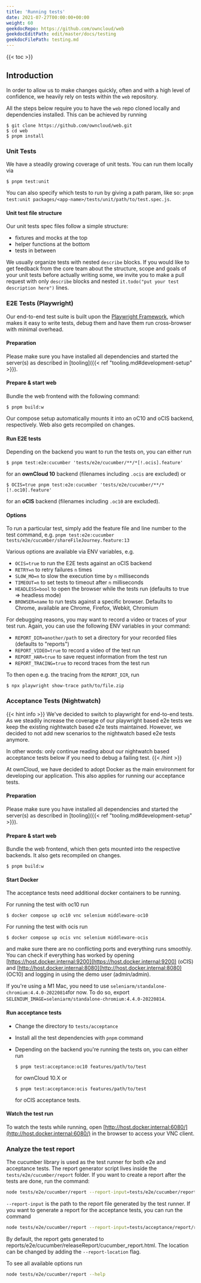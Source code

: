 ```yaml
---
title: 'Running tests'
date: 2021-07-27T00:00:00+00:00
weight: 60
geekdocRepo: https://github.com/owncloud/web
geekdocEditPath: edit/master/docs/testing
geekdocFilePath: testing.md
---
```


{{< toc >}}

## Introduction

In order to allow us to make changes quickly, often and with a high level of confidence, we heavily rely on tests within the `web` repository.

All the steps below require you to have the `web` repo cloned locally and dependencies installed.
This can be achieved by running

```shell
$ git clone https://github.com/owncloud/web.git
$ cd web
$ pnpm install
```

### Unit Tests

We have a steadily growing coverage of unit tests. You can run them locally via

```shell
$ pnpm test:unit
```

You can also specify which tests to run by giving a path param, like so: `pnpm test:unit packages/<app-name>/tests/unit/path/to/test.spec.js`.

#### Unit test file structure

Our unit tests spec files follow a simple structure:

- fixtures and mocks at the top
- helper functions at the bottom
- tests in between

We usually organize tests with nested `describe` blocks. If you would like to get feedback from the core team about
the structure, scope and goals of your unit tests before actually writing some, we invite you to make a pull request
with only `describe` blocks and nested `it.todo("put your test description here")` lines.

### E2E Tests (Playwright)

Our end-to-end test suite is built upon the [Playwright Framework](https://github.com/microsoft/playwright),
which makes it easy to write tests, debug them and have them run cross-browser with minimal overhead.

#### Preparation

Please make sure you have installed all dependencies and started the server(s) as described in [tooling]({{< ref "tooling.md#development-setup" >}}).

#### Prepare & start web

Bundle the web frontend with the following command:

```shell
$ pnpm build:w
```

Our compose setup automatically mounts it into an oC10 and oCIS backend, respectively. Web also gets recompiled on changes.

#### Run E2E tests

Depending on the backend you want to run the tests on, you can either run

```shell
$ pnpm test:e2e:cucumber 'tests/e2e/cucumber/**/*[!.ocis].feature'
```

for an **ownCloud 10** backend (filenames including `.ocis` are excluded) or

```shell
$ OCIS=true pnpm test:e2e:cucumber 'tests/e2e/cucumber/**/*[!.oc10].feature'
```

for an **oCIS** backend (filenames including `.oc10` are excluded).

#### Options

To run a particular test, simply add the feature file and line number to the test command, e.g. `pnpm test:e2e:cucumber tests/e2e/cucumber/shareFileJourney.feature:13`

Various options are available via ENV variables, e.g.

- `OCIS=true` to run the E2E tests against an oCIS backend
- `RETRY=n` to retry failures `n` times
- `SLOW_MO=n` to slow the execution time by `n` milliseconds
- `TIMEOUT=n` to set tests to timeout after `n` milliseconds
- `HEADLESS=bool` to open the browser while the tests run (defaults to true => headless mode)
- `BROWSER=name` to run tests against a specific browser. Defaults to Chrome, available are Chrome, Firefox, Webkit, Chromium

For debugging reasons, you may want to record a video or traces of your test run.
Again, you can use the following ENV variables in your command:

- `REPORT_DIR=another/path` to set a directory for your recorded files (defaults to "reports")
- `REPORT_VIDEO=true` to record a video of the test run
- `REPORT_HAR=true` to save request information from the test run
- `REPORT_TRACING=true` to record traces from the test run

To then open e.g. the tracing from the `REPORT_DIR`, run

```shell
$ npx playwright show-trace path/to/file.zip
```

### Acceptance Tests (Nightwatch)

{{< hint info >}}
We've decided to switch to playwright for end-to-end tests. As we steadily increase the coverage of our playwright
based e2e tests we keep the existing nightwatch based e2e tests maintained. However, we decided to not add new scenarios
to the nightwatch based e2e tests anymore.

In other words: only continue reading about our nightwatch based acceptance tests below if you need to debug a failing test.
{{< /hint >}}

At ownCloud, we have decided to adopt Docker as the main environment for developing our application. This also applies for running our acceptance tests.

#### Preparation

Please make sure you have installed all dependencies and started the server(s) as described in [tooling]({{< ref "tooling.md#development-setup" >}}).

#### Prepare & start web

Bundle the web frontend, which then gets mounted into the respective backends. It also gets recompiled on changes.

```shell
$ pnpm build:w
```

#### Start Docker

The acceptance tests need additional docker containers to be running.

For running the test with oc10 run

```shell
$ docker compose up oc10 vnc selenium middleware-oc10
```

For running the test with ocis run

```shell
$ docker compose up ocis vnc selenium middleware-ocis
```

and make sure there are no conflicting ports and everything runs smoothly. You can check if everything has worked by opening [https://host.docker.internal:9200](https://host.docker.internal:9200) (oCIS) and [http://host.docker.internal:8080](http://host.docker.internal:8080) (OC10) and logging in using the demo user (admin/admin).

If you're using a M1 Mac, you need to use `seleniarm/standalone-chromium:4.4.0-20220814`for now. To do so, export `SELENIUM_IMAGE=seleniarm/standalone-chromium:4.4.0-20220814`.

#### Run acceptance tests

- Change the directory to `tests/acceptance`
- Install all the test dependencies with `pnpm` command
- Depending on the backend you're running the tests on, you can either run

  ```shell
  $ pnpm test:acceptance:oc10 features/path/to/test
  ```

  for ownCloud 10.X or

  ```shell
  $ pnpm test:acceptance:ocis features/path/to/test
  ```

  for oCIS acceptance tests.

#### Watch the test run

To watch the tests while running, open [http://host.docker.internal:6080/](http://host.docker.internal:6080/) in the browser to access your VNC client.

### Analyze the test report

The cucumber library is used as the test runner for both e2e and acceptance tests. The report generator script lives inside the `tests/e2e/cucumber/report` folder. If you want to create a report after the tests are done, run the command:

```bash
node tests/e2e/cucumber/report --report-input=tests/e2e/cucumber/report/report.json
```

`--report-input` is the path to the report file generated by the test runner. If you want to generate a report for the acceptance tests, you can run the command

```bash
node tests/e2e/cucumber/report --report-input=tests/acceptance/report/report.json
```

By default, the report gets generated to reports/e2e/cucumber/releaseReport/cucumber_report.html.
The location can be changed by adding the `--report-location` flag.

To see all available options run

```bash
node tests/e2e/cucumber/report --help
```
